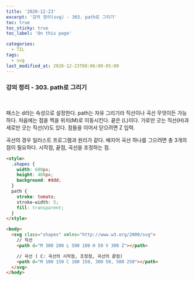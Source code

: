 ```yaml
---
title: '2020-12-23'
excerpt: '강의 정리(svg) - 303. path로 그리기'
toc: true
toc_sticky: true
toc_label: 'On this page'

categories:
  - TIL
tags:
  - svg
last_modified_at: 2020-12-23T08:06:00-05:00
---
```


### 강의 정리 - 303. path로 그리기

<br />

패스는 d라는 속성으로 설정한다. path는 자유 그리기라 직선이나 곡선 무엇이든 가능하다. 처음에는 점을 찍을 위치(M)로 이동시킨다. 끝은 (L)이다. 가로만 긋는 직선(H)과 세로만 긋는 직선(V)도 있다. 점들을 이어서 닫으려면 Z 입력.

곡선의 경우 일러스트 프로그램과 원리가 같다. 배지어 곡선 하나를 그으려면 총 3개의 점이 필요하다. 시작점, 끝점, 곡선을 조정하는 점.

```html
<style>
  .shapes {
    width: 600px;
    height: 400px;
    background: #ddd;
  }
  path {
    stroke: tomato;
    stroke-width: 5;
    fill: transparent;
  }
</style>

<body>
  <svg class="shapes" xmlns="http://www.w3.org/2000/svg">
    // 직선
    <path d="M 300 200 L 500 100 H 50 V 300 Z"></path>

    // 곡선 ( C: 곡선의 시작점, 조정점, 곡선의 끝점)
    <path d="M 100 150 C 100 150, 300 50, 500 250"></path>
  </svg>
</body>
```
